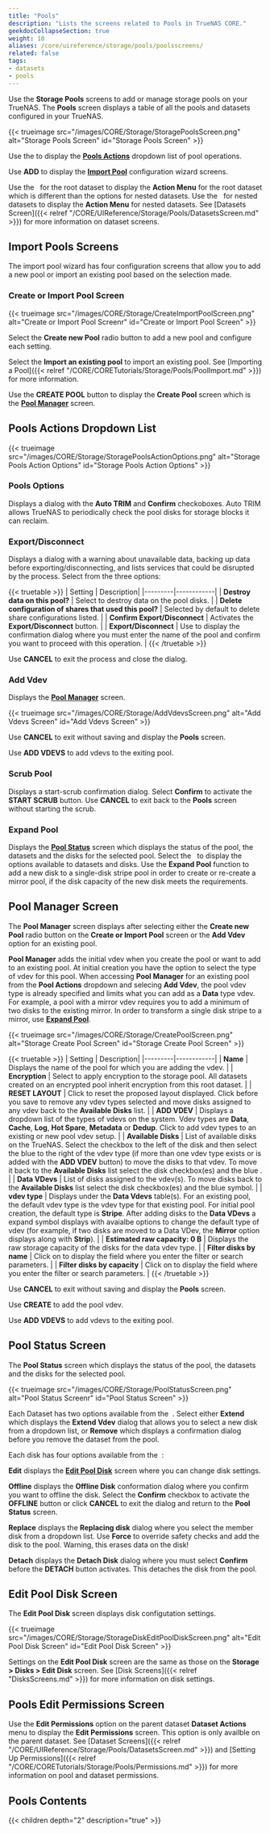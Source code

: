 ```yaml
---
title: "Pools"
description: "Lists the screens related to Pools in TrueNAS CORE."
geekdocCollapseSection: true
weight: 10
aliases: /core/uireference/storage/pools/poolsscreens/
related: false
tags:
- datasets
- pools
---
```



Use the **Storage Pools** screens to add or manage storage pools on your TrueNAS. 
The **Pools** screen displays a table of all the pools and datasets configured in your TrueNAS.

{{< trueimage src="/images/CORE/Storage/StoragePoolsScreen.png" alt="Storage Pools Screen" id="Storage Pools Screen" >}}

Use the <span class="iconify" data-icon="ci:settings-filled"></span> to display the [**Pools Actions**](#pools-actions-dropdown-list) dropdown list of pool operations.

Use **ADD** to display the [**Import Pool**](#import-pools-screens) configuration wizard screens.

Use the <i class="fa fa-ellipsis-v" aria-hidden="true" title="Options"></i>&nbsp; for the root dataset to display the **Action Menu** for the root dataset which is different than the options for nested datasets.
Use the <i class="fa fa-ellipsis-v" aria-hidden="true" title="Options"></i>&nbsp; for nested datasets to display the **Action Menu** for nested datasets.
See [Datasets Screen]({{< relref "/CORE/UIReference/Storage/Pools/DatasetsScreen.md" >}}) for more information on dataset screens.

## Import Pools Screens

The import pool wizard has four configuration screens that allow you to add a new pool or import an existing pool based on the selection made.

### Create or Import Pool Screen

{{< trueimage src="/images/CORE/Storage/CreateImportPoolScreen.png" alt="Create or Import Pool Screenr" id="Create or Import Pool Screen" >}}

Select the **Create new Pool** radio button to add a new pool and configure each setting.

Select the **Import an existing pool** to import an existing pool. See [Importing a Pool]({{< relref "/CORE/CORETutorials/Storage/Pools/PoolImport.md" >}}) for more information.

Use the **CREATE POOL** button to display the **Create Pool** screen which is the [**Pool Manager**](#pool-manager-screen) screen.

## Pools Actions Dropdown List

{{< trueimage src="/images/CORE/Storage/StoragePoolsActionOptions.png" alt="Storage Pools Action Options" id="Storage Pools Action Options" >}}

### Pools Options

Displays a dialog with the **Auto TRIM** and **Confirm** checkoboxes. Auto TRIM allows TrueNAS to periodically check the pool disks for storage blocks it can reclaim.

### Export/Disconnect

Displays a dialog with a warning about unavailable data, backing up data before exporting/disconnecting, and lists services that could be disrupted by the process. Select from the three options:

{{< truetable >}}
| Setting | Description|
|---------|------------|
| **Destroy data on this pool?** | Select to destroy data on the pool disks. |
| **Delete configuration of shares that used this pool?** | Selected by default to delete share configurations listed. |
| **Confirm Export/Disconnect** | Activates the **Export/Disconnect** button. |
| **Export/Disconnect** | Use to display the confirmation dialog where you must enter the name of the pool and confirm you want to proceed with this operation. |
{{< /truetable >}}

Use **CANCEL** to exit the process and close the dialog.

### Add Vdev

Displays the [**Pool Manager**](#pool-manager-screen) screen.

{{< trueimage src="/images/CORE/Storage/AddVdevsScreen.png" alt="Add Vdevs Screen" id="Add Vdevs Screen" >}}

Use **CANCEL** to exit without saving and display the **Pools** screen.

Use **ADD VDEVS** to add vdevs to the exiting pool.

### Scrub Pool

Displays a start-scrub confirmation dialog. Select **Confirm** to activate the **START SCRUB** button. Use **CANCEL** to exit back to the **Pools** screen without starting the scrub.

### Expand Pool

Displays the [**Pool Status**](#pool-status-screen) screen which displays the status of the pool, the datasets and the disks for the selected pool. Select the <i class="fa fa-ellipsis-v" aria-hidden="true" title="Options"></i>&nbsp; to display the options available to datasets and disks.
Use the **Expand Pool** function to add a new disk to a single-disk stripe pool in order to create or re-create a mirror pool, if the disk capacity of the new disk meets the requirements.

## Pool Manager Screen

The **Pool Manager** screen displays after selecting either the **Create new Pool** radio button on the **Create or Import Pool** screen or the **Add Vdev** option for an existing pool.

**Pool Manager** adds the initial vdev when you create the pool or want to add to an existing pool.
At initial creation you have the option to select the type of vdev for this pool.
When accessing **Pool Manager** for an existing pool from the **Pool Actions** dropdown and selecing **Add Vdev**, the pool vdev type is already specified and limits what you can add as a **Data** type vdev. For example, a pool with a mirror vdev requires you to add a minimum of two disks to the existing mirror. In order to transform a single disk stripe to a mirror, use [**Expand Pool**](#expand-pool).

{{< trueimage src="/images/CORE/Storage/CreatePoolScreen.png" alt="Storage Create Pool Screen" id="Storage Create Pool Screen" >}}

{{< truetable >}}
| Setting | Description|
|---------|------------|
| **Name** | Displays the name of the pool for which you are adding the vdev. |
| **Encryption** | Select to apply encryption to the storage pool. All datasets created on an encrypted pool inherit encryption from this root dataset. |
| **RESET LAYOUT** | Click to reset the proposed layout displayed. Click before you save to remove any vdev types selected and move disks assigned to any vdev back to the **Available Disks** list. |
| **ADD VDEV** | Displays a dropdown list of the types of vdevs on the system. Vdev types are **Data**, **Cache**, **Log**, **Hot Spare**, **Metadata** or **Dedup**. Click to add vdev types to an existing or new pool vdev setup. |
| **Available Disks** | List of available disks on the TrueNAS. Select the checkbox to the left of the disk and then select the blue <span class="iconify" data-icon="bytesize:arrow-right"></span> to the right of the vdev type (if more than one vdev type exists or is added with the **ADD VDEV** button) to move the disks to that vdev. To move it back to the **Available Disks** list select the disk checkbox(es) and the blue <span class="iconify" data-icon="bytesize:arrow-left"></span>. |
| **Data VDevs** | List of disks assigned to the vdev(s). To move disks back to the **Available Disks** list select the disk checkbox(es) and the blue <span class="iconify" data-icon="bytesize:arrow-left"></span> symbol. |
| **vdev type** | Displays under the **Data Vdevs** table(s). For an existing pool, the default vdev type is the vdev type for that existing pool. For initial pool creation, the default type is **Stripe**. After adding disks to the **Data VDevs** a <span class="iconify" data-icon="bxs:down-arrow"></span> expand symbol displays with avaialbe options to change the default type of vdev (for example, if two disks are moved to a Data VDev, the **Mirror** option displays along with **Strip**). |
| **Estimated raw capacity: 0 B** | Displays the raw storage capacity of the disks for the data vdev type.  |
| **Filter disks by name** | Click on to display the field where you enter the filter or search parameters. |
| **Filter disks by capacity** | Click on to display the field where you enter the filter or search parameters. |
{{< /truetable >}}

Use **CANCEL** to exit without saving and display the **Pools** screen.

Use **CREATE** to add the pool vdev.

Use **ADD VDEVS** to add vdevs to the exiting pool.

## Pool Status Screen

The **Pool Status** screen which displays the status of the pool, the datasets and the disks for the selected pool.

{{< trueimage src="/images/CORE/Storage/PoolStatusScreen.png" alt="Pool Status Screenr" id="Pool Status Screen" >}}

Each Dataset has two options available from the <i class="fa fa-ellipsis-v" aria-hidden="true" title="Options"></i>&nbsp;. Select either **Extend** which displays the **Extend Vdev** dialog that allows you to select a new disk from a dropdown list, or **Remove** which displays a confirmation dialog before you remove the dataset from the pool.

Each disk has four options available from the <i class="fa fa-ellipsis-v" aria-hidden="true" title="Options"></i>&nbsp;:

**Edit** displays the [**Edit Pool Disk**](#edit-pool-disk-screen) screen where you can change disk settings.

**Offline** displays the **Offline Disk** conformation dialog where you confirm you want to offline the disk. Select the **Confirm** checkbox to activate the **OFFLINE** button or click **CANCEL** to exit the dialog and return to the **Pool Status** screen.

**Replace** displays the **Replacing disk** dialog where you select the member disk from a dropdown list. Use **Force** to override safety checks and add the disk to the pool. Warning, this erases data on the disk!

**Detach** displays the **Detach Disk** dialog where you must select **Confirm** before the **DETACH** button activates. This detaches the disk from the pool.

## Edit Pool Disk Screen

The **Edit Pool Disk** screen displays disk configutation settings.

{{< trueimage src="/images/CORE/Storage/StorageDiskEditPoolDiskScreen.png" alt="Edit Pool Disk Screen" id="Edit Pool Disk Screen" >}}

Settings on the **Edit Pool Disk** screen are the same as those on the **Storage > Disks > Edit Disk** screen. See [Disk Screens]({{< relref "DisksScreens.md" >}}) for more information on disk settings.

## Pools Edit Permissions Screen

Use the **Edit Permissions** option on the parent dataset **Dataset Actions** menu to display the **Edit Permissions** screen. This option is only availble on the parent dataset. See [Dataset Screens]({{< relref "/CORE/UIReference/Storage/Pools/DatasetsScreen.md" >}}) and [Setting Up Permissions]({{< relref "/CORE/CORETutorials/Storage/Pools/Permissions.md" >}}) for more information on pool and dataset permissions.

## Pools Contents

{{< children depth="2" description="true" >}}
